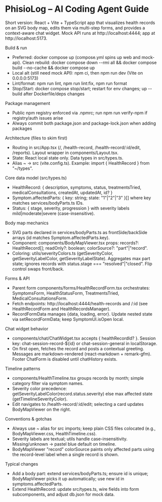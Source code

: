 # PhisioLog – AI Coding Agent Guide

Short version: React + Vite + TypeScript app that visualizes health records on an SVG body map, edits them via multi-step forms, and provides a context-aware chat widget. Mock API runs at http://localhost:4444; app at http://localhost:5173.

Build & run

- Preferred: docker compose up (compose.yml spins up web and mock-api). Clean rebuild: docker compose down --rmi all && docker compose build --no-cache && docker compose up
- Local alt (still need mock API): npm ci, then npm run dev (Vite on 0.0.0.0:5173)
- Lint/format: npm run lint, npm run lint:fix, npm run format
- Stop/Start: docker compose stop/start; restart for env changes; up --build after Dockerfile/deps changes

Package management

- Public npm registry enforced via .npmrc; run npm run verify-npm if registry/auth issues arise
- Always commit both package.json and package-lock.json when adding packages

Architecture (files to skim first)

- Routing in src/App.tsx (/, /health-record, /health-record/:id/edit, /reports). Layout wrapper in components/Layout.tsx.
- State: React local state only. Data types in src/types.ts.
- Alias ~ -> src (vite.config.ts). Example: import { HealthRecord } from "~/types".

Core data model (src/types.ts)

- HealthRecord: { description, symptoms, status, treatmentsTried, medicalConsultations, createdAt, updatedAt, id? }
- Symptom.affectedParts: { key: string; state: "1"|"2"|"3" }[] where key matches services/bodyParts.ts IDs.
- Status: { stage, severity, progression } with severity labels mild|moderate|severe (case-insensitive).

Body map mechanics

- SVG parts declared in services/bodyParts.ts as frontSide/backSide arrays (id matches Symptom.affectedParts.key).
- Component: components/BodyMapViewer.tsx props: records?: HealthRecord[]; readOnly?: boolean; colorSource?: "part"|"record".
- Coloring: utils/severityColors.ts (getSeverityColor, getSeverityLabelColor, getSeverityLabelState). Aggregates max part state; ignores records with status.stage === "resolved"|"closed". Flip control swaps front/back.

Forms & API

- Parent form components/forms/HealthRecordForm.tsx orchestrates: SymptomsForm, HealthStatusForm, TreatmentsTried, MedicalConsultationsForm.
- Fetch endpoints: http://localhost:4444/health-records and /:id (see HealthRecordForm and HealthRecordsManager).
- RecordFormData manages {data, loading, error}. Update nested state via setRecordFormData; keep SymptomUI.isOpen local.

Chat widget behavior

- components/chat/ChatWidget.tsx accepts { healthRecordId? }. Session key: chat-session-record-${id} or chat-session-general in localStorage.
- On first open, fetches the record and posts a contextual greeting. Messages are markdown-rendered (react-markdown + remark-gfm). Footer ChatForm is disabled until chatHistory exists.

Timeline patterns

- components/HealthTimeline.tsx groups records by month; simple category filter via symptom names.
- Severity color precedence: getSeverityLabelColor(record.status.severity) else max affected state (getTimelineSeverityColor).
- Edit navigates to /health-record/:id/edit; selecting a card updates BodyMapViewer on the right.

Conventions & gotchas

- Always use ~ alias for src imports; keep plain CSS files colocated (e.g., BodyMapViewer.css, HealthTimeline.css).
- Severity labels are textual; utils handle case-insensitivity. Missing/unknown -> pastel blue default on timeline.
- BodyMapViewer "record" colorSource paints only affected parts using the record-level label when a single record is shown.

Typical changes

- Add a body part: extend services/bodyParts.ts; ensure id is unique; BodyMapViewer picks it up automatically; use new id in symptoms.affectedParts.
- Extend HealthRecord: update src/types.ts, wire fields into form subcomponents, and adjust db.json for mock data.
